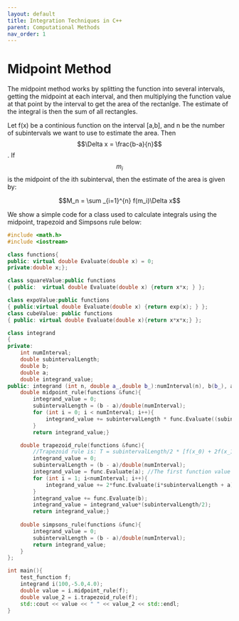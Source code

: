 ```yaml
---
layout: default
title: Integration Techniques in C++
parent: Computational Methods
nav_order: 1
---
```


# Midpoint Method
The midpoint method works by splitting the function into several intervals, getting the midpoint at each interval, and then multiplying the function value at that point by the interval to get the area of the rectanlge. The estimate of the integral is then the sum of all rectangles.

Let f(x) be a continious function on the interval [a,b], and n be the number of subintervals we want to use to estimate the area. Then $$\Delta x = \frac{b-a}{n}$$. If $$m_i$$ is the midpoint of the ith subinterval, then the estimate of the area is given by:

$$M_n = \sum _{i=1}^{n} f(m_i)\Delta x$$

We show a simple code for a class used to calculate integrals using the midpoint, trapezoid and Simpsons rule below:

``` c++
#include <math.h>
#include <iostream>

class functions{
public: virtual double Evaluate(double x) = 0;
private:double x;};

class squareValue:public functions
{ public:  virtual double Evaluate(double x) {return x*x; } };

class expoValue:public functions
{ public:virtual double Evaluate(double x) {return exp(x); } };
class cubeValue: public functions
{ public: virtual double Evaluate(double x){return x*x*x;} };

class integrand
{
private:
    int numInterval;
    double subintervalLength;
    double b;
    double a;
    double integrand_value;
public: integrand (int n, double a_,double b_):numInterval(n), b(b_), a(a_){}
    double midpoint_rule(functions &func){ 
        integrand_value = 0;
        subintervalLength = (b - a)/double(numInterval);
        for (int i = 0; i < numInterval; i++){
            integrand_value += subintervalLength * func.Evaluate((subintervalLength/2) + a + i*subintervalLength);
        }
        return integrand_value;}

    double trapezoid_rule(functions &func){
        //Trapezoid rule is: T = subintervalLength/2 * [f(x_0) + 2f(x_1)+...+2f(x_n-1) + f(x_n)]
        integrand_value = 0;
        subintervalLength = (b - a)/double(numInterval);
        integrand_value = func.Evaluate(a); //The first function value
        for (int i = 1; i<numInterval; i++){
            integrand_value += 2*func.Evaluate(i*subintervalLength + a);
        }
        integrand_value += func.Evaluate(b);
        integrand_value = integrand_value*(subintervalLength/2);
        return integrand_value;}
    
    double simpsons_rule(functions &func){
        integrand_value = 0;
        subintervalLength = (b - a)/double(numInterval);
        return integrand_value;
    }  
};

int main(){
    test_function f;
    integrand i(100,-5.0,4.0);
    double value = i.midpoint_rule(f);
    double value_2 = i.trapezoid_rule(f);
    std::cout << value << " " << value_2 << std::endl;
}

```
